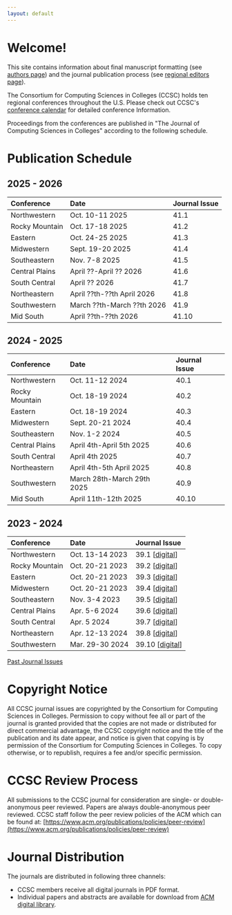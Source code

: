 ```yaml
---
layout: default
---
```

# Welcome!
This site contains information about final manuscript formatting (see [authors page](https://lubaochuan.github.io/ccsc-editor/authors.html))
and the journal publication process (see [regional editors page](https://lubaochuan.github.io/ccsc-editor/editors.html)).

The Consortium for Computing Sciences in Colleges (CCSC) holds ten regional
conferences throughout the U.S. Please check out CCSC's
[conference calendar](http://www.ccsc.org/regions/calendar/)
for detailed conference Information.

Proceedings from the conferences are published in "The Journal of Computing
Sciences in Colleges" according to the following schedule.

# Publication Schedule

## 2025 - 2026

| Conference | Date | Journal Issue |
|:-------------|:------------------|:------|
| Northwestern | Oct. 10-11 2025 | 41.1 |
| Rocky Mountain | Oct. 17-18 2025 | 41.2 |
| Eastern | Oct. 24-25 2025 | 41.3 |
| Midwestern | Sept. 19-20 2025 | 41.4 |
| Southeastern | Nov. 7-8 2025 | 41.5 |
| Central Plains | April ??-April ?? 2026 | 41.6 |
| South Central | April ?? 2026 | 41.7 |
| Northeastern | April ??th-??th April 2026 | 41.8 |
| Southwestern | March ??th-March ??th 2026 | 41.9 |
| Mid South | April ??th-??th 2026 | 41.10 |

## 2024 - 2025

| Conference | Date | Journal Issue |
|:-------------|:------------------|:------|
| Northwestern | Oct. 11-12 2024 | 40.1 |
| Rocky Mountain | Oct. 18-19 2024 | 40.2 |
| Eastern | Oct. 18-19 2024 | 40.3 |
| Midwestern | Sept. 20-21 2024 | 40.4 |
| Southeastern | Nov. 1-2 2024 | 40.5 |
| Central Plains | April 4th-April 5th 2025 | 40.6 |
| South Central | April 4th 2025 | 40.7 |
| Northeastern | April 4th-5th April 2025 | 40.8 |
| Southwestern | March 28th-March 29th 2025 | 40.9 |
| Mid South | April 11th-12th 2025 | 40.10 |

## 2023 - 2024

| Conference | Date | Journal Issue |
|:-------------|:------------------|:------|
| Northwestern | Oct. 13-14 2023| 39.1 [[digital](https://www.ccsc.org/publications/journals/NW2023.pdf)] |
| Rocky Mountain | Oct. 20-21 2023 | 39.2 [[digital](https://www.ccsc.org/publications/journals/RM2023.pdf)] |
| Eastern | Oct. 20-21 2023 | 39.3 [[digital](https://www.ccsc.org/publications/journals/EA2023.pdf)] |
| Midwestern | Oct. 20-21 2023 | 39.4 [[digital](https://www.ccsc.org/publications/journals/MW2023.pdf)] |
| Southeastern | Nov. 3-4 2023 | 39.5 [[digital](https://www.ccsc.org/publications/journals/SE2023.pdf)] |
| Central Plains | Apr. 5-6 2024 | 39.6 [[digital](https://www.ccsc.org/publications/journals/CP2024.pdf)]|
| South Central | Apr. 5 2024 | 39.7 [[digital](https://www.ccsc.org/publications/journals/SC2024.pdf)] |
| Northeastern | Apr. 12-13 2024 | 39.8 [[digital](https://www.ccsc.org/publications/journals/NE2024.pdf)] |
| Southwestern | Mar. 29-30 2024 | 39.10 [[digital](https://www.ccsc.org/publications/journals/SW2024.pdf)] |

[Past Journal Issues](https://lubaochuan.github.io/ccsc-editor/past_conferences.html)

# Copyright Notice
All CCSC journal issues are copyrighted by the Consortium for Computing Sciences
in Colleges. Permission to copy without fee all or part of the journal is granted
provided that the copies are not made or distributed for direct commercial
advantage, the CCSC copyright notice and the title of the publication and its date
appear, and notice is given that copying is by permission of the Consortium for
Computing Sciences in Colleges. To copy otherwise, or to republish, requires a
fee and/or specific permission.

# CCSC Review Process
All submissions to the CCSC journal for consideration are single- or double-anonymous peer reviewed. Papers are always double-anonymous peer reviewed. CCSC staff follow the peer review policies of the ACM which can be found at: [https://www.acm.org/publications/policies/peer-review](https://www.acm.org/publications/policies/peer-review)

# Journal Distribution

The journals are distributed in following three channels:
- CCSC members receive all digital journals in PDF format.
- Individual papers and abstracts are available for download from
[ACM digital library](https://dl.acm.org/citation.cfm?id=J420&picked=prox).
